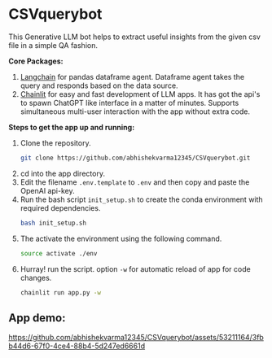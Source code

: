 # CSVquerybot
This Generative LLM bot helps to extract useful insights from the given csv file in a simple QA fashion.

**Core Packages:**
1. [Langchain](https://python.langchain.com/en/latest/modules/agents/toolkits/examples/pandas.html) for pandas dataframe agent. Dataframe agent takes the query and responds based on the data source. 
2. [Chainlit](https://docs.chainlit.io/overview) for easy and fast development of LLM apps. It has got the api's to spawn ChatGPT like interface in a matter of minutes. Supports simultaneous multi-user interaction with the app without extra code.

**Steps to get the app up and running:**
1. Clone the repository.
    ```bash
    git clone https://github.com/abhishekvarma12345/CSVquerybot.git
    ```
2. cd into the app directory.
3. Edit the filename `.env.template` to `.env` and then copy and paste the OpenAI api-key.
4. Run the bash script `init_setup.sh` to create the conda environment with required dependencies.
    ```bash
    bash init_setup.sh
    ```
5. The activate the environment using the following command.
    ```bash
    source activate ./env
    ```
6. Hurray! run the script. option `-w` for automatic reload of app for code changes.
    ```bash
    chainlit run app.py -w
    ```
## App demo:

https://github.com/abhishekvarma12345/CSVquerybot/assets/53211164/3fbb44d6-67f0-4ce4-88b4-5d247ed6661d




